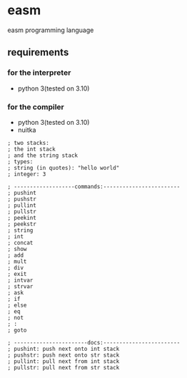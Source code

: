 # easm
 easm programming language
## requirements
### for the interpreter
- python 3(tested on 3.10)
### for the compiler
- python 3(tested on 3.10)
- nuitka

```
; two stacks:
; the int stack
; and the string stack
; types:
; string (in quotes): "hello world"
; integer: 3

; -------------------commands:------------------------
; pushint
; pushstr
; pullint
; pullstr
; peekint
; peekstr
; string
; int
; concat
; show
; add
; mult
; div
; exit
; intvar
; strvar
; ask
; if
; else
; eq
; not
; :
; goto

; -----------------------docs:------------------------
; pushint: push next onto int stack
; pushstr: push next onto str stack
; pullint: pull next from int stack
; pullstr: pull next from str stack

```